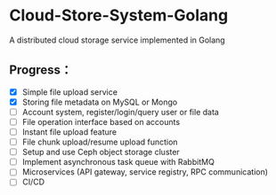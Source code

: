 # Cloud-Store-System-Golang

A distributed cloud storage service implemented in Golang

## Progress：
* [x] Simple file upload service
* [x] Storing file metadata on MySQL or Mongo
* [ ] Account system, register/login/query user or file data
* [ ] File operation interface based on accounts
* [ ] Instant file upload feature
* [ ] File chunk upload/resume upload function
* [ ] Setup and use Ceph object storage cluster
* [ ] Implement asynchronous task queue with RabbitMQ
* [ ] Microservices (API gateway, service registry, RPC communication)
* [ ] CI/CD
